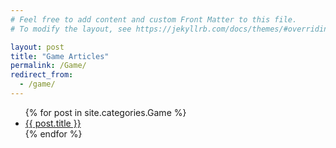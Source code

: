 ```yaml
---
# Feel free to add content and custom Front Matter to this file.
# To modify the layout, see https://jekyllrb.com/docs/themes/#overriding-theme-defaults

layout: post
title: "Game Articles"
permalink: /Game/
redirect_from:
  - /game/
---
```



<ul>
  {% for post in site.categories.Game %}
    <li><a href="{{ post.url }}">{{ post.title }}</a></li>
  {% endfor %}
</ul>